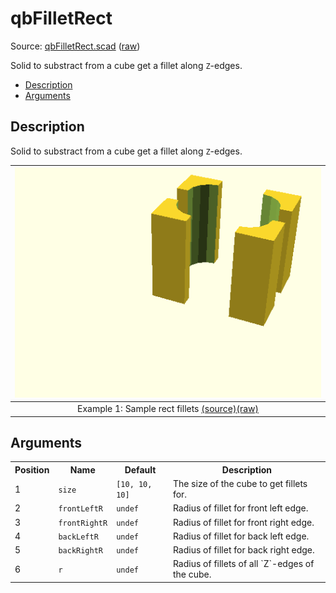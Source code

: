 # qbFilletRect

Source: [qbFilletRect.scad](https://github.com/little-blossom/openscad-qbase/blob/master/qbFilletRect.scad) ([raw](https://raw.githubusercontent.com/little-blossom/openscad-qbase/master/qbFilletRect.scad))

Solid to substract from a cube get a fillet along `Z`-edges.

* [Description](#description)
* [Arguments](#arguments)

## Description


Solid to substract from a cube get a fillet along `Z`-edges.

| [![summary-example](qbFilletRect.scad-media/summary-example.png "summary-example")](https://github.com/little-blossom/openscad-qbase/blob/master/docs/generated/qbFilletRect.scad-media/summary-example.png) |
| :---: |
|Example 1: Sample rect fillets [(source)](https://github.com/little-blossom/openscad-qbase/blob/master/docs/generated/qbFilletRect.scad-media/summary-example.scad)[(raw)](https://raw.githubusercontent.com/little-blossom/openscad-qbase/master/docs/generated/qbFilletRect.scad-media/summary-example.scad)|



## Arguments

<table>
<tr><th>Position</th><th>Name</th><th>Default</th><th>Description</th></tr>
<tr><td>1</td><td><code>size</code></td><td><code>[10, 10, 10]</code></td><td>The size of the cube to get fillets for.</td></tr>
<tr><td>2</td><td><code>frontLeftR</code></td><td><code>undef</code></td><td>Radius of fillet for front left edge.</td></tr>
<tr><td>3</td><td><code>frontRightR</code></td><td><code>undef</code></td><td>Radius of fillet for front right edge.</td></tr>
<tr><td>4</td><td><code>backLeftR</code></td><td><code>undef</code></td><td>Radius of fillet for back left edge.</td></tr>
<tr><td>5</td><td><code>backRightR</code></td><td><code>undef</code></td><td>Radius of fillet for back right edge.</td></tr>
<tr><td>6</td><td><code>r</code></td><td><code>undef</code></td><td>Radius of fillets of all `Z`-edges of the cube.</td></tr>
</table>

